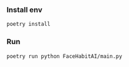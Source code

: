 ### Install env
```commandline
poetry install
```

### Run
```commandline
poetry run python FaceHabitAI/main.py
```